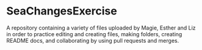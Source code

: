 # SeaChangesExercise

A repository containing a variety of files uploaded by Magie, Esther and Liz in order to practice
editing and creating files, making folders, creating README docs, and collaborating by using pull requests
and merges.
